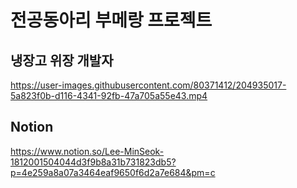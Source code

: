# 전공동아리 부메랑 프로젝트

## 냉장고 위장 개발자
https://user-images.githubusercontent.com/80371412/204935017-5a823f0b-d116-4341-92fb-47a705a55e43.mp4
## Notion
https://www.notion.so/Lee-MinSeok-1812001504044d3f9b8a31b731823db5?p=4e259a8a07a3464eaf9650f6d2a7e684&pm=c
